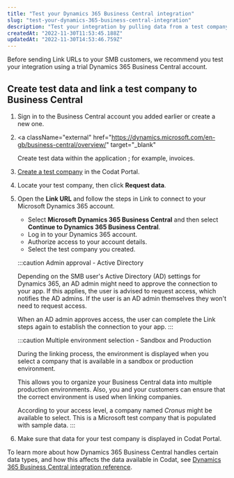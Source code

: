 ```yaml
---
title: "Test your Dynamics 365 Business Central integration"
slug: "test-your-dynamics-365-business-central-integration"
description: "Test your integration by pulling data from a test company."
createdAt: "2022-11-30T11:53:45.188Z"
updatedAt: "2022-11-30T14:53:46.759Z"
---
```


Before sending Link URLs to your SMB customers, we recommend you test your integration using a trial Dynamics 365 Business Central account.

## Create test data and link a test company to Business Central

1. Sign in to the Business Central account you added earlier or create a new one.

2. <a
     className="external"
     href="https://dynamics.microsoft.com/en-gb/business-central/overview/"
     target="_blank"
   >
     Create test data within the application
   </a>
   ; for example, invoices.

3. [Create a test company](/other/portal/companies#add-a-new-company) in the Codat Portal.

4. Locate your test company, then click **Request data**.

5. Open the **Link URL** and follow the steps in Link to connect to your Microsoft Dynamics 365 account.

   - Select **Microsoft Dynamics 365 Business Central** and then select **Continue to Dynamics 365 Business Central**.
   - Log in to your Dynamics 365 account.
   - Authorize access to your account details.
   - Select the test company you created.

   :::caution Admin approval - Active Directory

   Depending on the SMB user's Active Directory (AD) settings for Dynamics 365, an AD admin might need to approve the connection to your app. If this applies, the user is advised to request access, which notifies the AD admins. If the user is an AD admin themselves they won't need to request access.

   When an AD admin approves access, the user can complete the Link steps again to establish the connection to your app.
   :::

   :::caution Multiple environment selection - Sandbox and Production

   During the linking process, the environment is displayed when you select a company that is available in a sandbox or production environment.

   This allows you to organize your Business Central data into multiple production environments. Also, you and your customers can ensure that the correct environment is used when linking companies.

   According to your access level, a company named _Cronus_ might be available to select. This is a Microsoft test company that is populated with sample data.
   :::

6. Make sure that data for your test company is displayed in Codat Portal.

To learn more about how Dynamics 365 Business Central handles certain data types, and how this affects the data available in Codat, see [Dynamics 365 Business Central integration reference](/integrations/accounting/dynamics365businesscentral/accounting-dynamics-365-business-central-reference).
